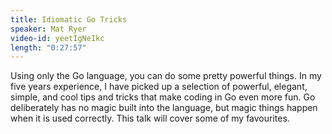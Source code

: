 ```yaml
---
title: Idiomatic Go Tricks
speaker: Mat Ryer
video-id: yeetIgNeIkc
length: "0:27:57"
---
```

Using only the Go language, you can do some pretty powerful things. In my five years experience, I have picked up a selection of powerful, elegant, simple, and cool tips and tricks that make coding in Go even more fun. Go deliberately has no magic built into the language, but magic things happen when it is used correctly. This talk will cover some of my favourites.
